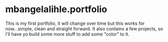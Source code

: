 # mbangelalihle.portfolio
This is my first portfolio, it will change over time but this works for now...simple, clean and straight forward. It also contains a few projects, so I'll have yo build some more stuff to add some "color" to it.
